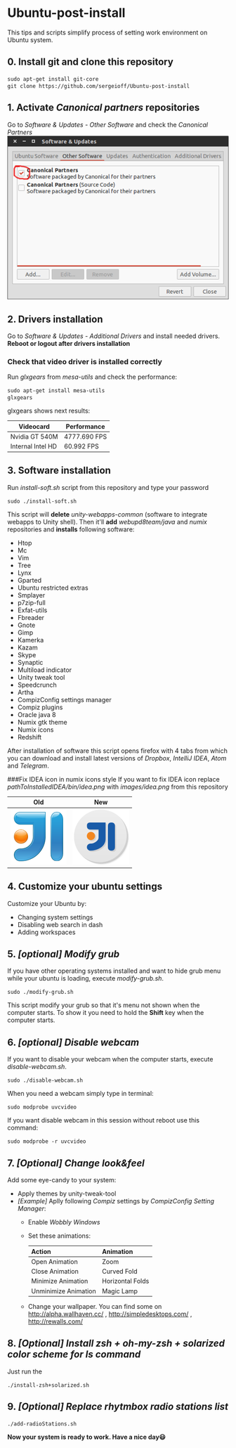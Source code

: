 # Ubuntu-post-install
This tips and scripts simplify process of setting work environment on Ubuntu system.

## 0. Install git and clone this repository
```Shell
sudo apt-get install git-core
git clone https://github.com/sergeioff/Ubuntu-post-install
```

## 1. Activate *Canonical partners* repositories
Go to *Software & Updates - Other Software* and check the *Canonical Partners*
![Enabling canonical partners repositories](images/canonicalPartners.png)

## 2. Drivers installation
Go to *Software & Updates - Additional Drivers* and install needed drivers.
**Reboot or logout after drivers installation**
### Check that video driver is installed correctly
Run *glxgears* from *mesa-utils* and check the performance:
```Shell
sudo apt-get install mesa-utils
glxgears
```
glxgears shows next results:

  Videocard | Performance
  ----------|------------
  Nvidia GT 540M | 4777.690 FPS
  Internal Intel HD | 60.992 FPS

## 3. Software installation
Run *install-soft.sh* script from this repository and type your password
```Shell
sudo ./install-soft.sh
```
This script will **delete** *unity-webapps-common* (software to integrate webapps to Unity shell). Then it'll **add** *webupd8team/java* and *numix* repositories and **installs** following software:
* Htop
* Mc
* Vim
* Tree
* Lynx
* Gparted
* Ubuntu restricted extras
* Smplayer
* p7zip-full
* Exfat-utils
* Fbreader
* Gnote
* Gimp
* Kamerka
* Kazam
* Skype
* Synaptic
* Multiload indicator
* Unity tweak tool
* Speedcrunch
* Artha
* CompizConfig settings manager
* Compiz plugins
* Oracle java 8
* Numix gtk theme
* Numix icons
* Redshift

After installation of software this script opens firefox with 4 tabs from which you can download and install latest versions of *Dropbox*, *IntelliJ IDEA*, *Atom* and *Telegram*.

###Fix IDEA icon in numix icons style
If you want to fix IDEA icon replace *pathToInstalledIDEA/bin/idea.png* with *images/idea.png* from this repository

Old | New
----|----
![Old icon](images/ideaOld.png) | ![New icon](images/idea.png)

## 4. Customize your ubuntu settings
Customize your Ubuntu by:
* Changing system settings
* Disabling web search in dash
* Adding workspaces

## 5. *[optional] Modify grub*
If you have other operating systems installed and want to hide grub menu while your ubuntu is loading, execute *modify-grub.sh*.
```Shell
sudo ./modify-grub.sh
```
This script modify your grub so that it's menu not shown when the computer starts. To show it you need to hold the **Shift** key when the computer starts.

## 6. *[optional] Disable webcam*
If you want to disable your webcam when the computer starts, execute *disable-webcam.sh*.
```Shell
sudo ./disable-webcam.sh
```
When you need a webcam simply type in terminal:
```Shell
sudo modprobe uvcvideo
```
If you want disable webcam in this session without reboot use this command:
```Shell
sudo modprobe -r uvcvideo
```

## 7. *[Optional] Change look&feel*
Add some eye-candy to your system:
* Apply themes by unity-tweak-tool
* *[Example]* Aplly following *Compiz* settings by *CompizConfig Setting Manager*:
  * Enable *Wobbly Windows*
  * Set these animations:

      Action | Animation
      -------|----------
      Open Animation | Zoom
	  Close Animation | Curved Fold
      Minimize Animation | Horizontal Folds
      Unminimize Animation | Magic Lamp

  * Change your wallpaper. You can find some on http://alpha.wallhaven.cc/ , http://simpledesktops.com/ , http://rewalls.com/

## 8. *[Optional] Install zsh + oh-my-zsh + solarized color scheme for ls command*
Just run the
```Shell
./install-zsh+solarized.sh
```

## 9. *[Optional] Replace rhytmbox radio stations list*
```Shell
./add-radioStations.sh
```

**Now your system is ready to work. Have a nice day:smiley:**
